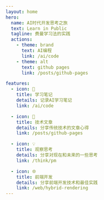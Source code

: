 ```yaml
---
layout: home
hero:
  name: AI时代开发思考之旅
  text: Learn in Public
  tagline: 费曼学习法的实践
  actions:
    - theme: brand
      text: AI编程
      link: /ai/code
    - theme: alt
      text: github pages
      link: /posts/github-pages

features:
  - icon: 🚀
    title: 学习笔记
    details: 记录AI学习笔记
    link: /ai/code

  - icon: 📝
    title: 技术文章
    details: 分享传统技术的文章心得
    link: /posts/github-pages

  - icon: 💡
    title: 观察思考
    details: 分享对现在和未来的一些思考
    link: /think/pm

  - icon: 🌐
    title: 前端开发
    details: 分享前端开发技术和最佳实践
    link: /web/hybrid-rendering
---
```


<script setup>
import { withBase } from 'vitepress'
import RecentArticles from './.vitepress/components/RecentArticles.vue'
</script>

<RecentArticles />

<style>
.article-section {
  margin-top: 2rem;
}

.article-section h2 {
  margin-bottom: 1rem;
}

.rss-subscribe {
  margin-top: 1rem;
  padding-top: 1rem;
  border-top: 1px solid var(--vp-c-divider);
  text-align: center;
}

.rss-subscribe p {
  margin: 0;
  font-size: 0.9rem;
  color: var(--vp-c-text-2);
}

.rss-subscribe a {
  color: var(--vp-c-brand);
  text-decoration: none;
  font-weight: 500;
}

.rss-subscribe a:hover {
  text-decoration: underline;
}
</style>
